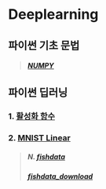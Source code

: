 # Deeplearning

## 파이썬 기초 문법
  >##### [NUMPY](https://github.com/JiHoonMin/deeplearning/blob/60403d903d10183dbc9f7f4474208d9c1a7ed815/numpy.ipynb)

## 파이썬 딥러닝


### 1. [활성화 함수](https://github.com/JiHoonMin/deeplearning/blob/1f561f356a44e3228b59577bc6d68a9a1be4bb2d/Activation%20Function.ipynb)

### 2. [MNIST Linear](https://github.com/JiHoonMin/Deeplearning/blob/main/Mnist_linear.ipynb)













  >##### N. [fishdata](https://github.com/JiHoonMin/deeplearning/blob/5ee6a1b36ee70d4cbb7f68ea8aae87c0c9ccbcf2/Fishdata_model.ipynb)
  >##### [fishdata_download](https://github.com/JiHoonMin/deeplearning/tree/jihoon)
